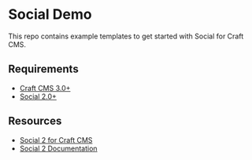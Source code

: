 # Social Demo

This repo contains example templates to get started with Social for Craft CMS.

## Requirements

- [Craft CMS 3.0+](https://github.com/craftcms/cms)
- [Social 2.0+](https://github.com/dukt/social)

## Resources

- [Social 2 for Craft CMS](https://github.com/dukt/social)
- [Social 2 Documentation](https://docs.dukt.net/social/v2)